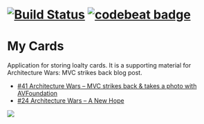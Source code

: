 # [![Build Status](https://travis-ci.org/swiftingio/architecture-wars-mvc.svg?branch=master)](https://travis-ci.org/swiftingio/architecture-wars-mvc) [![codebeat badge](https://codebeat.co/badges/31d73f22-9469-420d-b019-e8150027432f)](https://codebeat.co/projects/github-com-swiftingio-architecture-wars-mvc) 
# My Cards

Application for storing loalty cards. It is a supporting material for Architecture Wars: MVC strikes back blog post.

- [\#41 Architecture Wars – MVC strikes back & takes a photo with AVFoundation](https://swifting.io/blog/2017/05/06/41-architecture-wars-mvc-strikes-back-takes-a-photo-with-avfoundation/)
- [\#24 Architecture Wars – A New Hope](https://swifting.io/blog/2016/09/07/architecture-wars-a-new-hope/)

![](https://raw.githubusercontent.com/swiftingio/blog/%2341-MVC-strikes-back/5.png)
